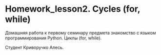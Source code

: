 # Homework_lesson2. Cycles (for, while)

Домашняя работа к первому семинару предмета знакомство с языком программирования Python. Циклы (for, while).

Студент Криворучко Алесь.